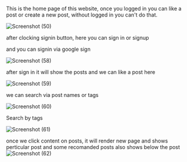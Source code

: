 This is the home page of this website, once you logged in you can like a post or create a new post, without logged in you can't do that.


![Screenshot (50)](https://user-images.githubusercontent.com/79981696/152800727-dfc070b6-3c86-4808-b36a-209c3caf79c5.png)

after clocking signin button, here you can sign in or signup

and you can signin via google sign 

![Screenshot (58)](https://user-images.githubusercontent.com/79981696/153138613-f20a9fb1-cee7-4bbc-a27c-6f4588712ba1.png)


after sign in it will show the posts and we can like a post here

![Screenshot (59)](https://user-images.githubusercontent.com/79981696/153138953-1d1b8359-1611-4b25-82c3-a1a8a4ea6657.png)

we can search via post names or tags

![Screenshot (60)](https://user-images.githubusercontent.com/79981696/153139081-73ca7dbe-bf78-4150-aa1e-3f8f19e9a524.png)

Search by tags 

![Screenshot (61)](https://user-images.githubusercontent.com/79981696/153139244-29679360-2619-47bc-baac-040c9e5c37a2.png)

once we click content on posts, it will render new page and shows perticular post and some recomanded posts also shows below the post
![Screenshot (62)](https://user-images.githubusercontent.com/79981696/153139476-83578414-5b90-4344-ba1a-f3f02b3b1097.png)
